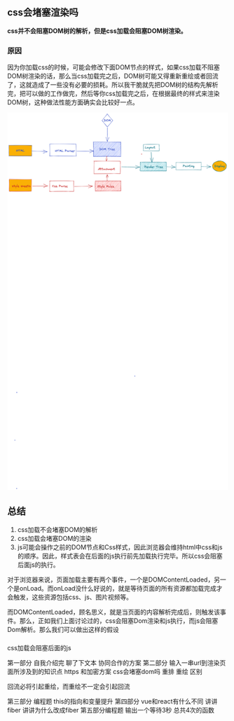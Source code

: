 ## css会堵塞渲染吗

**css并不会阻塞DOM树的解析，但是css加载会阻塞DOM树渲染。**

### 原因

因为你加载css的时候，可能会修改下面DOM节点的样式，如果css加载不阻塞DOM树渲染的话，那么当css加载完之后，DOM树可能又得重新重绘或者回流了，这就造成了一些没有必要的损耗。所以我干脆就先把DOM树的结构先解析完，把可以做的工作做完，然后等你css加载完之后，在根据最终的样式来渲染DOM树，这种做法性能方面确实会比较好一点。

![浏览器的渲染过程](2022-09-03-21-00-47.png)
## 总结

1. css加载不会堵塞DOM的解析
2. css加载会堵塞DOM的渲染
3. js可能会操作之前的DOM节点和Css样式，因此浏览器会维持html中css和js的顺序。因此，样式表会在后面的js执行前先加载执行完毕。所以css会阻塞后面js的执行。

对于浏览器来说，页面加载主要有两个事件，一个是DOMContentLoaded，另一个是onLoad。而onLoad没什么好说的，就是等待页面的所有资源都加载完成才会触发，这些资源包括css、js、图片视频等。

而DOMContentLoaded，顾名思义，就是当页面的内容解析完成后，则触发该事件。那么，正如我们上面讨论过的，css会阻塞Dom渲染和js执行，而js会阻塞Dom解析。那么我们可以做出这样的假设

###

css加载会阻塞后面的js

第一部分 自我介绍完 聊了下文本 协同合作的方案
第二部分 输入一串url到渲染页面所涉及到的知识点  https 和加密方案  css会堵塞dom吗 重排 重绘 区别


回流必将引起重绘，而重绘不一定会引起回流

第三部分 编程题  this的指向和变量提升
第四部分 vue和react有什么不同 讲讲fiber 讲讲为什么改成fiber
第五部分编程题  输出一个等待3秒 总共4次的函数
